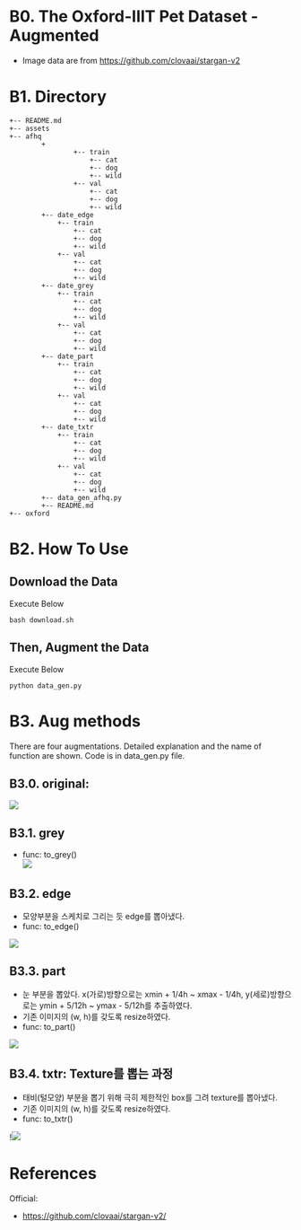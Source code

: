 # B0. The Oxford-IIIT Pet Dataset - Augmented
- Image data are from https://github.com/clovaai/stargan-v2

# B1. Directory

```
+-- README.md
+-- assets
+-- afhq
        +
                +-- train
                    +-- cat
                    +-- dog
                    +-- wild
                +-- val
                    +-- cat
                    +-- dog
                    +-- wild                
        +-- date_edge
            +-- train
                +-- cat
                +-- dog
                +-- wild
            +-- val
                +-- cat
                +-- dog
                +-- wild   
        +-- date_grey
            +-- train
                +-- cat
                +-- dog
                +-- wild
            +-- val
                +-- cat
                +-- dog
                +-- wild   
        +-- date_part
            +-- train
                +-- cat
                +-- dog
                +-- wild
            +-- val
                +-- cat
                +-- dog
                +-- wild
        +-- date_txtr
            +-- train
                +-- cat
                +-- dog
                +-- wild
            +-- val
                +-- cat
                +-- dog
                +-- wild   
        +-- data_gen_afhq.py
        +-- README.md
+-- oxford
```

# B2. How To Use
## Download the Data
Execute Below

```
bash download.sh
```

## Then, Augment the Data
Execute Below

```
python data_gen.py
```

# B3. Aug methods
There are four augmentations. Detailed explanation and the name of function are shown. Code is in data_gen.py file.

## B3.0. original: 

![](/assets/afhq/original.jpg) <br>

## B3.1. grey
  - func: to_grey() <br>
![](/assets/afhq/grey.jpg) <br>

## B3.2. edge
  - 모양부분을 스케치로 그리는 듯 edge를 뽑아냈다.
  - func: to_edge() <br>

![](/assets/afhq/edge.jpg) <br>

## B3.3. part
  - 눈 부분을 뽑았다. x(가로)방향으로는 xmin + 1/4h ~ xmax - 1/4h, y(세로)방향으로는 ymin + 5/12h ~ ymax - 5/12h를 추출하였다.
  - 기존 이미지의 (w, h)를 갖도록 resize하였다.
  - func: to_part() <br>

![](/assets/afhq/part.jpg) <br>


## B3.4. txtr: Texture를 뽑는 과정
  - 태비(털모양) 부분을 뽑기 위해 극히 제한적인 box를 그려 texture를 뽑아냈다.
  - 기존 이미지의 (w, h)를 갖도록 resize하였다.
  - func: to_txtr()  <br>

!![](/assets/afhq/txtr.jpg) <br>

# References
Official: 
- https://github.com/clovaai/stargan-v2/
  